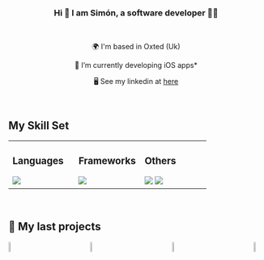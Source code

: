 ### <div align="center">Hi 👋 I am Simón, a software developer 👨‍💻</div>  

<br/>

<div align="center">

 🌍  I'm based in Oxted (Uk)

 🔭 I’m currently developing iOS apps*

 🖥️  See my linkedin at [here](https://www.linkedin.com/in/simondv2)

 </div>


<br/>

## My Skill Set  
<table><tr><td valign="top" width="33%">


### Languages  
<div align="left">
    <img src="https://skillicons.dev/icons?i=swift,kotlin,java,c,python,cpp" />
</div>

</td><td valign="top" width="33%">


### Frameworks  
<div align="left">
    <img src="https://skillicons.dev/icons?i=apple,androidstudio,django,spring,dotnet" /><br>
</div>

</td><td valign="top" width="33%">



### Others  
<div align="left">
    <img src="https://skillicons.dev/icons?i=mysql,mongodb,sqlite,postgres,azure,aws" />
      <img src="https://skillicons.dev/icons?i=git,github,postman,figma,bitbucket" />
</div>

</td></tr></table>  

<br/>

## 📘 My last projects

<div style="display: flex; justify-content: space-between; align-items: center;">
    <a href="https://github.com/siimondv/Lingua-Guess">
        <img width="25%" src="https://github.com/user-attachments/assets/8f0b71a6-e62f-4000-baed-b0f6cd53d6a5">
    </a>
    <a href="https://github.com/siimondv/Lingua-Guess">
        <img width="25%" src="https://github.com/user-attachments/assets/a75e9092-2582-46d8-9aea-06c7bdd6bb1e">
    </a>
 <a href="https://github.com/siimondv/Lingua-Guess">
        <img width="25%" src="https://github.com/user-attachments/assets/291ab5e4-9a32-43c8-a29b-75ea6b4516d4">
    </a>
    <a href="https://github.com/siimondv/Lingua-Guess">
        <img width="25%" src="https://github.com/user-attachments/assets/8eb7e31c-9b2d-47bc-9bd8-a184a2858d82">
    </a>
</div>



